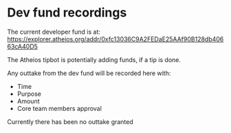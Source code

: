 # Dev fund recordings
The current developer fund is at: https://explorer.atheios.org/addr/0xfc13036C9A2FEDaE25AAf90B128db40663cA40D5

The Atheios tipbot is potentially adding funds, if a tip is done.

Any outtake from the dev fund will be recorded here with:
- Time
- Purpose
- Amount
- Core team members approval

Currently there has been no outtake granted
